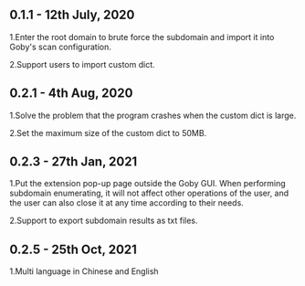 ## 0.1.1 - 12th July, 2020

1.Enter the root domain to brute force the subdomain and import it into Goby's scan configuration. 

2.Support users to import custom dict.

## 0.2.1 - 4th Aug, 2020

1.Solve the problem that the program crashes when the custom dict is large.

2.Set the maximum size of the custom dict to 50MB.

## 0.2.3 - 27th Jan, 2021

1.Put the extension pop-up page outside the Goby GUI. When performing subdomain enumerating, it will not affect other operations of the user, and the user can also close it at any time according to their needs.

2.Support to export subdomain results as txt files.

## 0.2.5 - 25th Oct, 2021
1.Multi language in Chinese and English